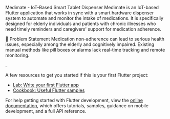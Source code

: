 Medimate - IoT-Based Smart Tablet Dispenser
Medimate is an IoT-based Flutter application that works in sync with a smart hardware dispenser system to automate and monitor the intake of medications. It is specifically designed for elderly individuals and patients with chronic illnesses who need timely reminders and caregivers' support for medication adherence.

🧠 Problem Statement
Medication non-adherence can lead to serious health issues, especially among the elderly and cognitively impaired. Existing manual methods like pill boxes or alarms lack real-time tracking and remote monitoring.


.

A few resources to get you started if this is your first Flutter project:

- [Lab: Write your first Flutter app](https://docs.flutter.dev/get-started/codelab)
- [Cookbook: Useful Flutter samples](https://docs.flutter.dev/cookbook)

For help getting started with Flutter development, view the
[online documentation](https://docs.flutter.dev/), which offers tutorials,
samples, guidance on mobile development, and a full API reference.
